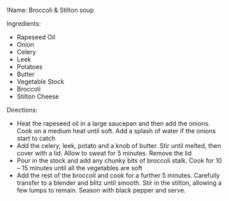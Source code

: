 !Name: Broccoli & Stilton soup

Ingredients:
- Rapeseed Oil
- Onion
- Celery
- Leek
- Potatoes
- Butter
- Vegetable Stock
- Broccoli
- Stilton Cheese

Directions:
- Heat the rapeseed oil in a large saucepan and then add the onions. Cook on a medium heat until soft. Add a splash of water if the onions start to catch
- Add the celery, leek, potato and a knob of butter. Stir until melted, then cover with a lid. Allow to sweat for 5 minutes. Remove the lid
- Pour in the stock and add any chunky bits of broccoli stalk. Cook for 10 – 15 minutes until all the vegetables are soft
- Add the rest of the broccoli and cook for a further 5 minutes. Carefully transfer to a blender and blitz until smooth. Stir in the stilton, allowing a few lumps to remain. Season with black pepper and serve.
